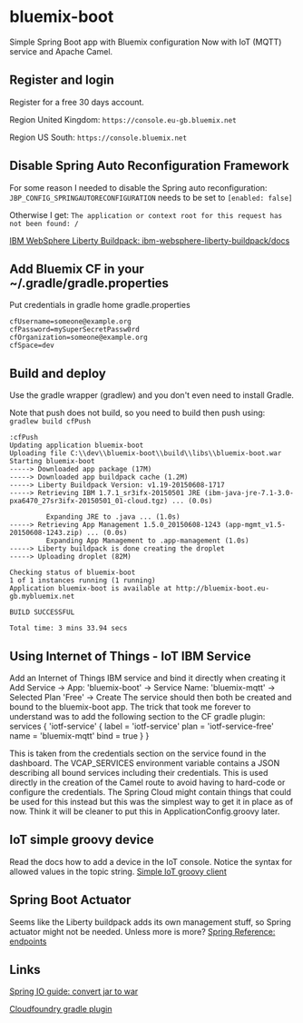 # bluemix-boot
Simple Spring Boot app with Bluemix configuration
Now with IoT (MQTT) service and Apache Camel.

## Register and login
Register for a free 30 days account.

Region United Kingdom: `https://console.eu-gb.bluemix.net`

Region US South: `https://console.bluemix.net`

## Disable Spring Auto Reconfiguration Framework
For some reason I needed to disable the Spring auto reconfiguration:
`JBP_CONFIG_SPRINGAUTORECONFIGURATION` needs to be set to `[enabled: false]`

Otherwise I get:
`The application or context root for this request has not been found: /`

[IBM WebSphere Liberty Buildpack: ibm-websphere-liberty-buildpack/docs](https://github.com/cloudfoundry/ibm-websphere-liberty-buildpack/blob/master/docs/framework-spring-auto-reconfiguration.md)


## Add Bluemix CF in your ~/.gradle/gradle.properties
Put credentials in gradle home gradle.properties

    cfUsername=someone@example.org
    cfPassword=mySuperSecretPassw0rd
    cfOrganization=someone@example.org
    cfSpace=dev

## Build and deploy
Use the gradle wrapper (gradlew) and you don't even need to install Gradle.

Note that push does not build, so you need to build then push using: `gradlew build cfPush`

    :cfPush
    Updating application bluemix-boot
    Uploading file C:\\dev\\bluemix-boot\\build\\libs\\bluemix-boot.war
    Starting bluemix-boot
    -----> Downloaded app package (17M)
    -----> Downloaded app buildpack cache (1.2M)
    -----> Liberty Buildpack Version: v1.19-20150608-1717
    -----> Retrieving IBM 1.7.1_sr3ifx-20150501 JRE (ibm-java-jre-7.1-3.0-pxa6470_27sr3ifx-20150501_01-cloud.tgz) ... (0.0s)

             Expanding JRE to .java ... (1.0s)
    -----> Retrieving App Management 1.5.0_20150608-1243 (app-mgmt_v1.5-20150608-1243.zip) ... (0.0s)
             Expanding App Management to .app-management (1.0s)
    -----> Liberty buildpack is done creating the droplet
    -----> Uploading droplet (82M)

    Checking status of bluemix-boot
    1 of 1 instances running (1 running)
    Application bluemix-boot is available at http://bluemix-boot.eu-gb.mybluemix.net

    BUILD SUCCESSFUL

    Total time: 3 mins 33.94 secs

## Using Internet of Things - IoT IBM Service
Add an Internet of Things IBM service and bind it directly when creating it
Add Service -> App: 'bluemix-boot' -> Service Name: 'bluemix-mqtt' -> Selected Plan 'Free' -> Create
The service should then both be created and bound to the bluemix-boot app.
The trick that took me forever to understand was to add the following section to the CF gradle plugin:
    services {
            'iotf-service' {
                label = 'iotf-service'
                plan = 'iotf-service-free'
                name = 'bluemix-mqtt'
                bind = true
            }
        }

This is taken from the credentials section on the service found in the dashboard.
The VCAP_SERVICES environment variable contains a JSON describing all bound services including their credentials.
This is used directly in the creation of the Camel route to avoid having to hard-code or configure the credentials.
The Spring Cloud might contain things that could be used for this instead but this was the simplest way to get it in place as of now.
Think it will be cleaner to put this in ApplicationConfig.groovy later.

## IoT simple groovy device
Read the docs how to add a device in the IoT console. Notice the syntax for allowed values in the topic string.
[Simple IoT groovy client](https://gist.github.com/magnuspalmer/bdc89e8f19ed76cf0799)

## Spring Boot Actuator
Seems like the Liberty buildpack adds its own management stuff, so Spring actuator might not be needed.
Unless more is more?
[Spring Reference: endpoints](http://docs.spring.io/spring-boot/docs/1.1.2.RELEASE/reference/htmlsingle/#production-ready-endpoints)

## Links
[Spring IO guide: convert jar to war](http://spring.io/guides/gs/convert-jar-to-war/)

[Cloudfoundry gradle plugin](https://github.com/cloudfoundry/cf-java-client/tree/master/cloudfoundry-gradle-plugin)
